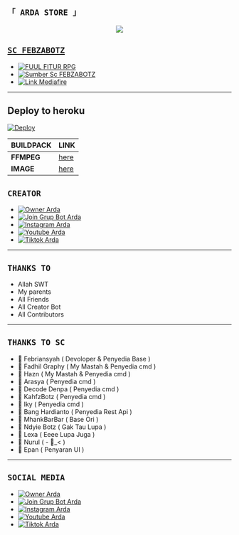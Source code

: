 





## `「 ARDA STORE 」`
<p align="center">
<a href="https://bit.ly/ArdaSahaWA"><img src="https://j.top4top.io/p_2201fhvok0.jpg" />
</p>





## `SC FEBZABOTZ`
- [![FUUL FITUR RPG](https://img.shields.io/badge/Video-ff3399)](https://youtu.be/4EWisOAkI2A)
- [![Sumber Sc FEBZABOTZ](https://img.shields.io/badge/Github-ff3399)](https://github.com/ArdaStore/PikonXCode/archive/refs/heads/master.zip)
- [![Link Mediafire](https://img.shields.io/badge/Mediafire-ff3399)](https://www.mediafire.com/file/p8tjxdb3qwblysl/zzeebot.zip/file)



----------



## Deploy to heroku

[![Deploy](https://www.herokucdn.com/deploy/button.svg)](https://heroku.com/deploy?template=https://github.com/Dawnfrosty/ArdaStore)


| BUILDPACK | LINK |
|--------|--------|
| **FFMPEG** |[here](https://github.com/clhuang/heroku-buildpack-webp-binaries.git) |
| **IMAGE** |[here](https://github.com/jonathanong/heroku-buildpack-ffmpeg-latest) |


 


## `CREATOR`
- [![Owner Arda](https://img.shields.io/badge/Whatsapp-ArdaSaha-brightgreen)](https://bit.ly/ArdaSahaWA)
- [![Join Grup Bot Arda](https://img.shields.io/badge/Join%20Group-000000?style=flat&logo=whatsapp&logoColor=green)](https://chat.whatsapp.com/CFpy7emsxtqGTCqW4ZUKpl) 
- [![Instagram Arda](https://img.shields.io/badge/Instagram-000000?style=flat&logo=instagram&logoColor=ff69b4)](https://bit.ly/ArdaSaha10)
- [![Youtube Arda](https://img.shields.io/badge/Youtube-000000?style=flat&logo=youtube&logoColor=red)](https://bit.ly/YTarda)
- [![Tiktok Arda](https://img.shields.io/badge/Tiktok-000000?style=flat&logo=tiktok&logoColor=ffffff)](https://bit.ly/TikTokArda)

----------



## `THANKS TO`
- Allah SWT
- My parents
- All Friends
- All Creator Bot
- All Contributors
----------


## `THANKS TO SC`
-  Febriansyah ( Devoloper & Penyedia Base )
-  Fadhil Graphy ( My Mastah & Penyedia cmd )
-  Hazn ( My Mastah & Penyedia cmd )
-  Arasya ( Penyedia cmd )
-  Decode Denpa ( Penyedia cmd )
-  KahfzBotz ( Penyedia cmd )
-  Iky ( Penyedia cmd )
-  Bang Hardianto ( Penyedia Rest Api )
-  MhankBarBar ( Base Ori )
-  Ndyie Botz ( Gak Tau Lupa )
-  Lexa ( Eeee Lupa Juga )
-  Nurul ( - _< )
-  Epan ( Penyaran UI )
----------

 

## `SOCIAL MEDIA`
- [![Owner Arda](https://img.shields.io/badge/Whatsapp-ArdaSaha-brightgreen)](https://bit.ly/ArdaSahaWA)
- [![Join Grup Bot Arda](https://img.shields.io/badge/JoinGroup-000000?style=social&logo=whatsapp&logoColor=green)](https://chat.whatsapp.com/CFpy7emsxtqGTCqW4ZUKpl) 
- [![Instagram Arda](https://img.shields.io/badge/Instagram-000000?style=social&logo=instagram&logoColor=ff69b4)](https://bit.ly/ArdaSaha10)
- [![Youtube Arda](https://img.shields.io/badge/Youtube-000000?style=social&logo=youtube&logoColor=red)](https://bit.ly/YTarda)
- [![Tiktok Arda](https://img.shields.io/badge/Tiktok-ff007f?style=social&logo=tiktok&logoColor=ff007f)](https://bit.ly/TikTokArda)





